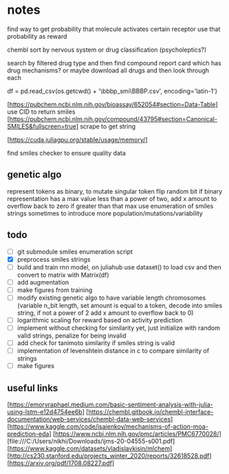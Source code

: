 # notes

find way to get probability that molecule activates certain receptor
use that probability as reward

chembl sort by nervous system or drug classification (psycholeptics?)

search by filtered drug type and then find compound report card which has drug mechanisms?
or maybe download all drugs and then look through each

df = pd.read_csv(os.getcwd() + '\\bbbp_smi\\BBBP.csv', encoding='latin-1')

[https://pubchem.ncbi.nlm.nih.gov/bioassay/652054#section=Data-Table]
use CID to return smiles
[https://pubchem.ncbi.nlm.nih.gov/compound/43795#section=Canonical-SMILES&fullscreen=true]
scrape to get string

[https://cuda.juliagpu.org/stable/usage/memory/]

find smiles checker to ensure quality data

## genetic algo

represent tokens as binary, to mutate singular token flip random bit
if binary representation has a max value less than a power of two, add x amount to overflow back to zero if greater than that max
use enumeration of smiles strings sometimes to introduce more population/mutations/variability

## todo

- [ ] git submodule smiles enumeration script
- [X] preprocess smiles strings
- [ ] build and train rnn model, on juliahub use dataset() to load csv and then convert to matrix with Matrix(df)
- [ ] add augmentation
- [ ] make figures from training
- [ ] modify existing genetic algo to have variable length chromosomes (variable n_bit length, set amount is equal to a token, decode into smiles string, if not a power of 2 add x amount to overflow back to 0)
- [ ] logarithmic scaling for reward based on activity prediction
- [ ] implement without checking for similarity yet, just initialize with random valid strings, penalize for being invalid
- [ ] add check for tanimoto similarity if smiles string is valid
- [ ] implementation of levenshtein distance in c to compare similarity of strings
- [ ] make figures

## useful links

[https://emoryraphael.medium.com/basic-sentiment-analysis-with-julia-using-lstm-e12d4754ee6b]
[https://chembl.gitbook.io/chembl-interface-documentation/web-services/chembl-data-web-services]
[https://www.kaggle.com/code/isaienkov/mechanisms-of-action-moa-prediction-eda]
[https://www.ncbi.nlm.nih.gov/pmc/articles/PMC6770028/]
[file:///C:/Users/nikhi/Downloads/ijms-20-04555-s001.pdf]
[https://www.kaggle.com/datasets/vladislavkisin/mlchem]
[http://cs230.stanford.edu/projects_winter_2020/reports/32618528.pdf]
[https://arxiv.org/pdf/1708.08227.pdf]
